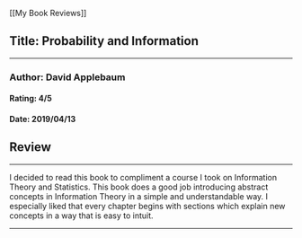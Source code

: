 [[My Book Reviews]]

 
 ## Title: Probability and Information
 ---
 ### Author: David Applebaum
 #### Rating: 4/5
 #### Date: 2019/04/13


 ## Review
 ---
 I decided to read this book to compliment a course I took on Information Theory and Statistics. This book does a good job introducing abstract concepts in Information Theory in a simple and understandable way. I especially liked that every chapter begins with sections which explain new concepts in a way that is easy to intuit.



 ---
 